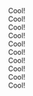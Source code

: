 <midwest-group fill>
	<midwest-input></midwest-input>
	<midwest-button>Cool!</midwest-button>
</midwest-group>

<br />

<midwest-group fill>
	<midwest-button>Cool!</midwest-button>
	<midwest-input></midwest-input>
</midwest-group>

<br />

<midwest-group fill>
	<midwest-input size="tiny"></midwest-input>
	<midwest-button size="tiny">Cool!</midwest-button>
</midwest-group>

<br />

<midwest-group fill>
	<midwest-button size="tiny">Cool!</midwest-button>
	<midwest-input size="tiny"></midwest-input>
</midwest-group>

<br />

<midwest-group fill>
	<midwest-input size="small"></midwest-input>
	<midwest-button size="small">Cool!</midwest-button>
</midwest-group>

<br />

<midwest-group fill>
	<midwest-button size="small">Cool!</midwest-button>
	<midwest-input size="small"></midwest-input>
</midwest-group>

<br />

<midwest-group fill>
	<midwest-input size="medium"></midwest-input>
	<midwest-button size="medium">Cool!</midwest-button>
</midwest-group>

<br />

<midwest-group fill>
	<midwest-button size="medium">Cool!</midwest-button>
	<midwest-input size="medium"></midwest-input>
</midwest-group>

<br />

<midwest-group fill>
	<midwest-input size="large"></midwest-input>
	<midwest-button size="large">Cool!</midwest-button>
</midwest-group>

<br />

<midwest-group fill>
	<midwest-button size="large">Cool!</midwest-button>
	<midwest-input size="large"></midwest-input>
</midwest-group>
